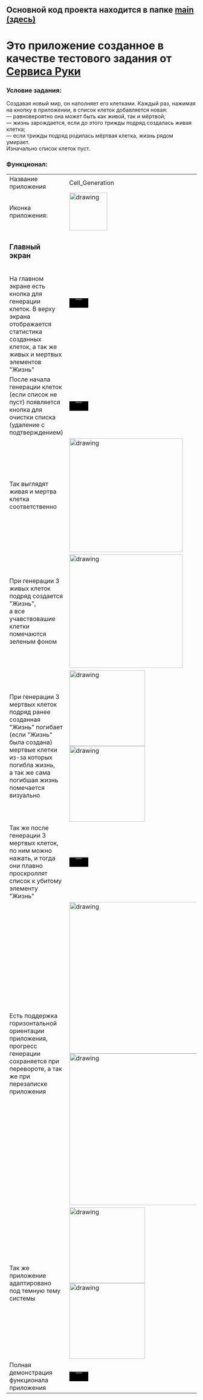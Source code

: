 ## Основной код проекта находится в папке <a href="https://github.com/ArzimanOff/Cell_Generation/tree/main/app/src/main">main (здесь)</a> 

# Это приложение созданное в качестве тестового задания от <a href="https://hands.ru/">Сервиса Руки</a>

### Условие задания:</br>
Создавая новый мир, он наполняет его клетками. Каждый раз, нажимая на кнопку в приложении, в список клеток добавляется новая:  </br>
— равновероятно она может быть как живой, так и мёртвой; </br>
— жизнь зарождается, если до этого трижды подряд создалась живая клетка;  </br>
— если трижды подряд родилась мёртвая клетка, жизнь рядом умирает.   </br>
Изначально список клеток пуст.   </br>

<h3>Функционал:</h3>

| | |
|--------|--------|
|Название приложения| Cell_Generation|
|Иконка приложения: |<img src="https://github.com/user-attachments/assets/2e03541f-8e36-47e2-8a18-b4431bf27998" alt="drawing" width="100"/>|
| <h3>Главный экран</h3> </br> На главном экране есть кнопка для генерации клеток. В верху экрана отображается статистика созданных клеток, а так же живых и мертвых элементов "Жизнь"|<video src='https://github.com/user-attachments/assets/a70a47f2-8630-4d96-8cbd-8d3873aef511' width="50"/>|
| После начала генерации клеток (если список не пуст) появляется кнопка для очистки списка  (удаление с подтверждением)|<video src='https://github.com/user-attachments/assets/97971a31-b223-4c15-9464-7b1481a3d1fe' width="50"/>|
| Так выглядят живая и мертва клетка соответственно|<img src="https://github.com/user-attachments/assets/b7aa8622-917a-4e4e-879d-1c56a9c1c94d" alt="drawing" width="300"/>|
| При генерации 3 живых клеток подряд создается "Жизнь", </br> а все учавствовашие клетки помечаются зеленым фоном|<img src="https://github.com/user-attachments/assets/573bfc84-7a37-4836-be3c-3742568ad3d9" alt="drawing" width="300"/>|
| При генерации 3 мертвых клеток подряд ранее созданная "Жизнь" погибает (если "Жизнь" была создана) </br> мертвые клетки из-за которых погибла жизнь,</br> а так же сама погибшая жизнь помечается визуально|<img src="https://github.com/user-attachments/assets/fbe307e3-be8b-47f9-b6ac-6eb42ec81b83" alt="drawing" width="200"/> <img src="https://github.com/user-attachments/assets/cd936e1f-1fe5-4e35-8cc8-fa51668f7780" alt="drawing" width="200"/>|
| Так же после генерации 3 мертвых клеток, по ним можно нажать, и тогда они плавно проскроллят список к убитому элементу "Жизнь"|<video src='https://github.com/user-attachments/assets/f6896cdc-7b43-4f24-97c2-672d49c84d7a' width="50"/>|
| Есть поддержка горизонтальной ориентации приложения,</br> прогресс генерации сохраняется при перевороте, а так же при перезаписке приложения|<img src="https://github.com/user-attachments/assets/e1757d63-48e5-4001-b8cc-a161eda998a6" alt="drawing" width="400"/> </br> <img src="https://github.com/user-attachments/assets/ab26e674-42fe-48db-8ec9-20a7f7537b18" alt="drawing" width="400"/>|
| Так же приложение адаптировано под темную тему системы |<img src="https://github.com/user-attachments/assets/791f37b1-a4da-4a26-bd58-5e37ab72a380" alt="drawing" width="200"/> <img src="https://github.com/user-attachments/assets/a85fad6f-af63-4405-8a76-cc44bd989be8" alt="drawing" width="200"/>|
| Полная демонстрация функционала приложения |<video src='https://github.com/user-attachments/assets/7464c505-ea92-42e9-b5d1-7d13a44a922e' width="50"/>|

